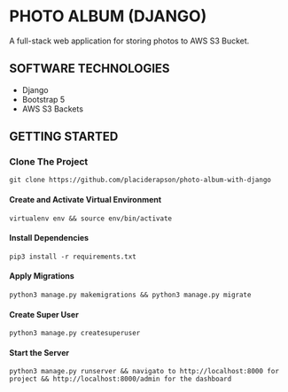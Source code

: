 # PHOTO ALBUM (DJANGO)
A full-stack web application for storing photos to AWS S3 Bucket.

## SOFTWARE TECHNOLOGIES 

- Django
- Bootstrap 5
- AWS S3 Backets

## GETTING STARTED

### Clone The Project

`git clone https://github.com/placiderapson/photo-album-with-django`

#### Create and Activate Virtual Environment

`virtualenv env && source env/bin/activate`

#### Install Dependencies

`pip3 install -r requirements.txt`

#### Apply Migrations

`python3 manage.py makemigrations && python3 manage.py migrate`

#### Create Super User

`python3 manage.py createsuperuser`

#### Start the Server

`python3 manage.py runserver && navigato to http://localhost:8000 for project && http://localhost:8000/admin for the dashboard`

